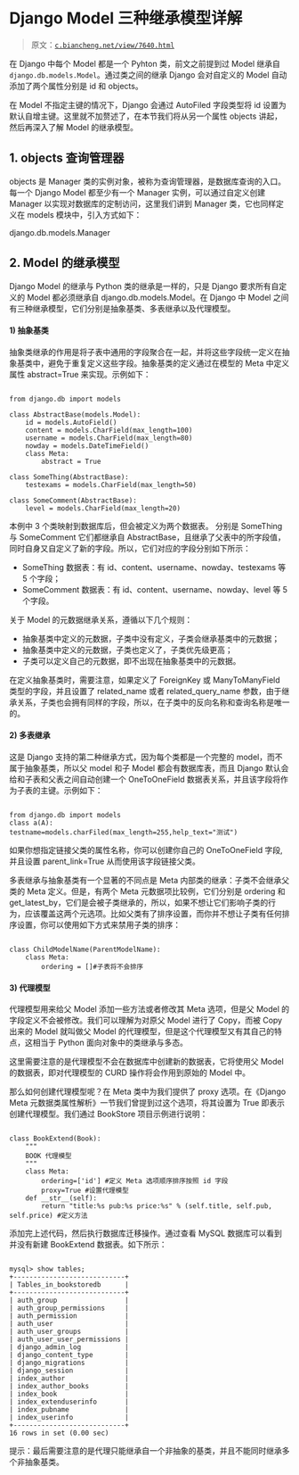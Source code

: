 # Django Model 三种继承模型详解

> 原文：[`c.biancheng.net/view/7640.html`](http://c.biancheng.net/view/7640.html)

在 Django 中每个 Model 都是一个 Pyhton 类，前文之前提到过 Model 继承自 `django.db.models.Model`。通过类之间的继承 Django 会对自定义的 Model 自动添加了两个属性分别是 id 和 objects。

在 Model 不指定主键的情况下，Django 会通过 AutoFiled 字段类型将 id 设置为默认自增主键。这里就不加赘述了，在本节我们将从另一个属性 objects 讲起，然后再深入了解 Model 的继承模型。

## 1\. objects 查询管理器

objects 是 Manager 类的实例对象，被称为查询管理器，是数据库查询的入口。每一个 Django Model 都至少有一个 Manager 实例，可以通过自定义创建 Manager 以实现对数据库的定制访问，这里我们讲到 Manager 类，它也同样定义在 models 模块中，引入方式如下：

django.db.models.Manager

## 2\. Model 的继承模型

Django Model 的继承与 Python 类的继承是一样的，只是 Django 要求所有自定义的 Model 都必须继承自 django.db.models.Model。在 Django 中 Model 之间有三种继承模型，它们分别是抽象基类、多表继承以及代理模型。

#### 1) 抽象基类

抽象类继承的作用是将子表中通用的字段聚合在一起，并将这些字段统一定义在抽象基类中，避免于重复定义这些字段。抽象基类的定义通过在模型的 Meta 中定义属性 abstract=True 来实现。示例如下：

```

from django.db import models

class AbstractBase(models.Model):
    id = models.AutoField()
    content = models.CharField(max_length=100)
    username = models.CharField(max_length=80)
    nowday = models.DateTimeField()
    class Meta:
        abstract = True

class SomeThing(AbstractBase):
    testexams = models.CharField(max_length=50)

class SomeComment(AbstractBase):
    level = models.CharField(max_length=20)
```

本例中 3 个类映射到数据库后，但会被定义为两个数据表。 分别是 SomeThing 与 SomeComment 它们都继承自 AbstractBase，且继承了父表中的所字段值，同时自身又自定义了新的字段。所以，它们对应的字段分别如下所示：

*   SomeThing 数据表：有 id、content、username、nowday、testexams 等 5 个字段；
*   SomeComment 数据表：有 id、content、username、nowday、level 等 5 个字段。

关于 Model 的元数据继承关系，遵循以下几个规则：

*   抽象基类中定义的元数据，子类中没有定义，子类会继承基类中的元数据；
*   抽象基类中定义的元数据，子类也定义了，子类优先级更高；
*   子类可以定义自己的元数据，即不出现在抽象基类中的元数据。

在定义抽象基类时，需要注意，如果定义了 ForeignKey 或 ManyToManyField 类型的字段，并且设置了 related_name 或者 related_query_name 参数，由于继承关系，子类也会拥有同样的字段，所以，在子类中的反向名称和查询名称是唯一的。

#### 2) 多表继承

这是 Django 支持的第二种继承方式，因为每个类都是一个完整的 model，而不属于抽象基类，所以父 model 和子 Model 都会有数据库表，而且 Django 默认会给和子表和父表之间自动创建一个 OneToOneField 数据表关系，并且该字段将作为子表的主键。示例如下：

```

from django.db import models
class a(A):
testname=models.charFiled(max_length=255,help_text="测试")

```

如果你想指定链接父类的属性名称，你可以创建你自己的 OneToOneField 字段,并且设置 parent_link=True 从而使用该字段链接父类。

多表继承与抽象基类有一个显著的不同点是 Meta 内部类的继承：子类不会继承父类的 Meta 定义。但是，有两个 Meta 元数据项比较例，它们分别是 ordering 和 get_latest_by，它们是会被子类继承的，所以，如果不想让它们影响子类的行为，应该覆盖这两个元选项。比如父类有了排序设置，而你并不想让子类有任何排序设置，你可以使用如下方式来禁用子类的排序：

```

class ChildModelName(ParentModelName):
    class Meta:
        ordering = []#子表将不会排序
```

#### 3) 代理模型

代理模型用来给父 Model 添加一些方法或者修改其 Meta 选项，但是父 Model 的字段定义不会被修改。我们可以理解为对原父 Model 进行了 Copy，而被 Copy 出来的 Model 就叫做父 Model 的代理模型，但是这个代理模型又有其自己的特点，这相当于 Python 面向对象中的类继承与多态。

这里需要注意的是代理模型不会在数据库中创建新的数据表，它将使用父 Model 的数据表，即对代理模型的 CURD 操作将会作用到原始的 Model 中。

那么如何创建代理模型呢？在 Meta 类中为我们提供了 proxy 选项。在《Django Meta 元数据类属性解析》一节我们曾提到过这个选项，将其设置为 True 即表示创建代理模型。我们通过 BookStore 项目示例进行说明：

```

class BookExtend(Book):
    """
    BOOK 代理模型
    """
    class Meta:
        ordering=['id'] #定义 Meta 选项顺序排序按照 id 字段
        proxy=True #设置代理模型
    def __str__(self):
        return "title:%s pub:%s price:%s" % (self.title, self.pub, self.price) #定义方法
```

添加完上述代码，然后执行数据库迁移操作。通过查看 MySQL 数据库可以看到并没有新建 BookExtend 数据表。如下所示：

```

mysql> show tables;
+----------------------------+
| Tables_in_bookstoredb      |
+----------------------------+
| auth_group                 |
| auth_group_permissions     |
| auth_permission            |
| auth_user                  |
| auth_user_groups           |
| auth_user_user_permissions |
| django_admin_log           |
| django_content_type        |
| django_migrations          |
| django_session             |
| index_author               |
| index_author_books         |
| index_book                 |
| index_extenduserinfo       |
| index_pubname              |
| index_userinfo             |
+----------------------------+
16 rows in set (0.00 sec)
```

提示：最后需要注意的是代理只能继承自一个非抽象的基类，并且不能同时继承多个非抽象基类。
